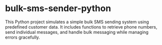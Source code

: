 # bulk-sms-sender-python
This Python project simulates a simple bulk SMS sending system using predefined customer data. It includes functions to retrieve phone numbers, send individual messages, and handle bulk messaging while managing errors gracefully.
